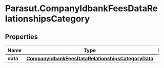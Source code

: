 # Parasut.CompanyIdbankFeesDataRelationshipsCategory

## Properties
Name | Type | Description | Notes
------------ | ------------- | ------------- | -------------
**data** | [**CompanyIdbankFeesDataRelationshipsCategoryData**](CompanyIdbankFeesDataRelationshipsCategoryData.md) |  | [optional] 


